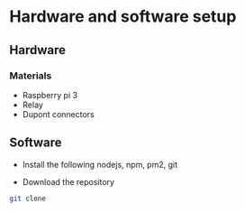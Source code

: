 # Hardware and software setup
## Hardware

### Materials
- Raspberry pi 3
- Relay
- Dupont connectors

## Software
- Install the following
nodejs, npm, pm2, git

- Download the repository
```bash
git clone 
```